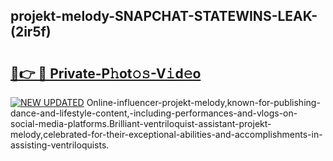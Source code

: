## projekt-melody-SNAPCHAT-STATEWINS-LEAK-(2ir5f)


# <h2><a href="https://mediaupload.pro?-20M">🔗👉 🔴 Private-P𝚑ot𝚘𝚜-V𝚒d𝚎o</a></h2>

[![NEW UPDATED](https://i.imgur.com/0qMVB7G.gif)](https://mediaupload.pro?-20M)
Online-influencer-projekt-melody,known-for-publishing-dance-and-lifestyle-content,-including-performances-and-vlogs-on-social-media-platforms.Brilliant-ventriloquist-assistant-projekt-melody,celebrated-for-their-exceptional-abilities-and-accomplishments-in-assisting-ventriloquists.  